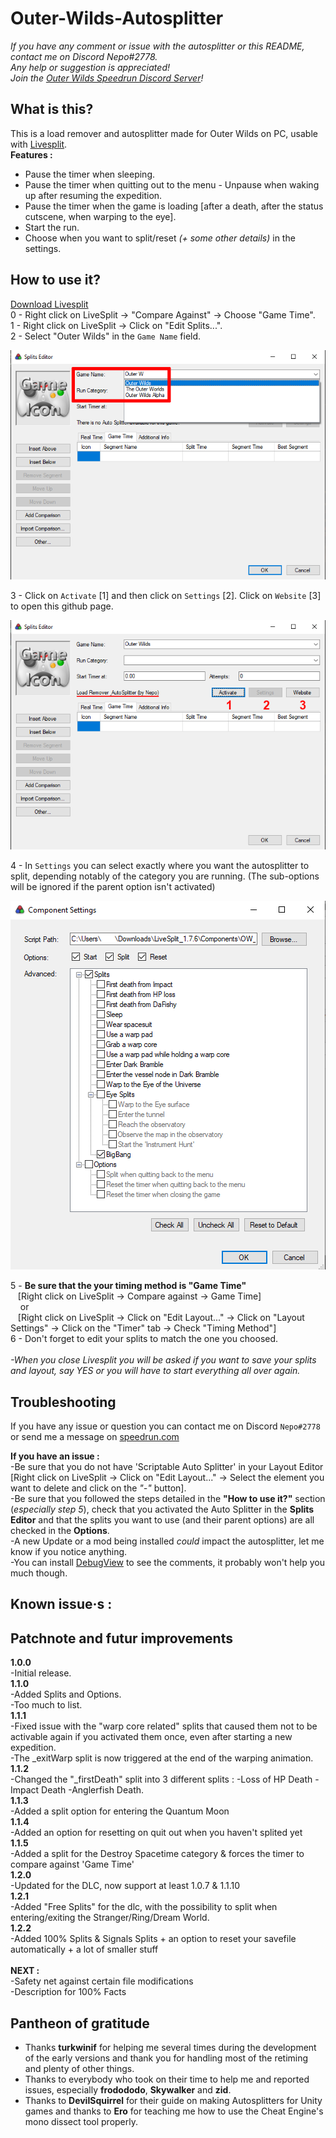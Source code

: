 # Outer-Wilds-Autosplitter
*If you have any comment or issue with the autosplitter or this README, contact me on Discord Nepo#2778.<br>
Any help or suggestion is appreciated!*<br>
*Join the [Outer Wilds Speedrun Discord Server](https://discord.gg/T69zH3UnSZ)!*

## What is this?
This is a load remover and autosplitter made for Outer Wilds on PC, usable with [Livesplit](https://livesplit.org/).<br>
__Features :__<br>
* Pause the timer when sleeping.<br>
* Pause the timer when quitting out to the menu - Unpause when waking up after resuming the expedition.<br>
* Pause the timer when the game is loading [after a death, after the status cutscene, when warping to the eye].<br>
* Start the run.<br>
* Choose when you want to split/reset *(+ some other details)* in the settings.<br>

## How to use it?

[Download Livesplit](https://livesplit.org/downloads/)<br>
0 - Right click on LiveSplit -> "Compare Against" -> Choose "Game Time".<br>
1 - Right click on LiveSplit -> Click on "Edit Splits...".<br>
2 - Select "Outer Wilds" in the `Game Name` field.<br>

![Select the game you are running](https://github.com/sseneca42/Outer-Wilds-Autosplitter/blob/main/Images/Image1_GameName.png)<br>

3 - Click on `Activate` [1] and then click on `Settings` [2]. Click on `Website` [3] to open this github page.<br>

![Active the Autosplitter and click on 'Settings'](https://github.com/sseneca42/Outer-Wilds-Autosplitter/blob/main/Images/Image2_ActivateSettings.png)<br>

4 - In `Settings` you can select exactly where you want the autosplitter to split, depending notably of the category you are running. (The sub-options will be ignored if the parent option isn't activated)<br>

![Settings](https://github.com/sseneca42/Outer-Wilds-Autosplitter/blob/main/Images/Image3_SettingsScreen.png)<br>

5 - __Be sure that the your timing method is "Game Time"__<br>
&nbsp;&nbsp; [Right click on LiveSplit -> Compare against -> Game Time]<br>
&nbsp;&nbsp;&nbsp; or<br>
&nbsp;&nbsp; [Right click on LiveSplit -> Click on "Edit Layout..." -> Click on "Layout Settings" -> Click on the "Timer" tab -> Check "Timing Method"]<br>
6 - Don't forget to edit your splits to match the one you choosed.<br><br>
*-When you close Livesplit you will be asked if you want to save your splits and layout, say YES or you will have to start everything all over again.<br>*

## Troubleshooting
If you have any issue or question you can contact me on Discord `Nepo#2778` or send me a message on [speedrun.com](https://www.speedrun.com/user/Nepo)<br>

__If you have an issue :__<br>
-Be sure that you do not have 'Scriptable Auto Splitter' in your Layout Editor [Right click on LiveSplit -> Click on "Edit Layout..." -> Select the element you want to delete and click on the *"-"* button].<br>
-Be sure that you followed the steps detailed in the __"How to use it?"__ section (*especially step 5*), check that you activated the Auto Splitter in the __Splits Editor__ and that the splits you want to use (and their parent options) are all checked in the __Options__.<br>
-A new Update or a mod being installed *could* impact the autosplitter, let me know if you notice anything.<br>
-You can install [DebugView](https://docs.microsoft.com/en-us/sysinternals/downloads/debugview) to see the comments, it probably won't help you much though.<br>

__Known issue·s :__<br>
-

## Patchnote and futur improvements
__1.0.0__<br>
-Initial release.<br>
__1.1.0__<br>
-Added Splits and Options.<br>
-Too much to list.<br>
__1.1.1__<br>
-Fixed issue with the "warp core related" splits that caused them not to be activable again if you activated them once, even after starting a new expedition.<br>
-The _exitWarp split is now triggered at the end of the warping animation.<br>
__1.1.2__<br>
-Changed the "_firstDeath" split into 3 different splits : -Loss of HP Death -Impact Death -Anglerfish Death.<br>
__1.1.3__<br>
-Added a split option for entering the Quantum Moon<br>
__1.1.4__<br>
-Added an option for resetting on quit out when you haven't splited yet<br>
__1.1.5__<br>
-Added a split for the Destroy Spacetime category & forces the timer to compare against 'Game Time'<br>
__1.2.0__<br>
-Updated for the DLC, now support at least 1.0.7 & 1.1.10<br>
__1.2.1__<br>
-Added "Free Splits" for the dlc, with the possibility to split when entering/exiting the Stranger/Ring/Dream World.<br>
__1.2.2__<br>
-Added 100% Splits & Signals Splits + an option to reset your savefile automatically + a lot of smaller stuff<br><br>
__NEXT :__<br>
-Safety net against certain file modifications<br>
-Description for 100% Facts

## Pantheon of gratitude

* Thanks __turkwinif__ for helping me several times during the development of the early versions and thank you for handling most of the retiming and plenty of other things.<br>
* Thanks to everybody who took on their time to help me and reported issues, especially __frodododo__, __Skywalker__ and __zid__.<br>
* Thanks to __DevilSquirrel__ for their guide on making Autosplitters for Unity games and thanks to __Ero__ for teaching me how to use the Cheat Engine's mono dissect tool properly.<br>
